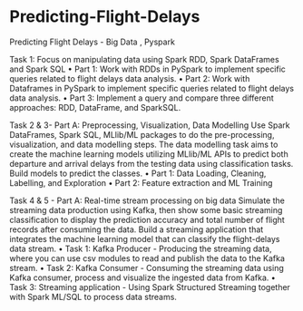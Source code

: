 # Predicting-Flight-Delays
Predicting Flight Delays - Big Data , Pyspark

Task 1:
Focus on manipulating data using Spark RDD, Spark DataFrames and Spark SQL
•	Part 1: Work with RDDs in PySpark to implement specific queries related to flight delays data analysis.
•	Part 2: Work with Dataframes in PySpark to implement specific queries related to flight delays data analysis.
•	Part 3: Implement a query and compare three different approaches: RDD, DataFrame, and SparkSQL.

Task 2 & 3- Part A: Preprocessing, Visualization, Data Modelling
Use Spark DataFrames, Spark SQL, MLlib/ML packages to do the pre-processing, visualization, and data modelling steps. The data modelling task aims to create the machine learning models utilizing MLlib/ML APIs to predict both departure and arrival delays from the testing data using classification tasks. Build models to predict the classes.
•	Part 1: Data Loading, Cleaning, Labelling, and Exploration
•	Part 2: Feature extraction and ML Training


Task 4 & 5 - Part A: Real-time stream processing on big data
Simulate the streaming data production using Kafka, then show some basic streaming classification to display the prediction accuracy and total number of flight records after consuming the data. Build a streaming application that integrates the machine learning model that can classify the flight-delays data stream.
•	Task 1: Kafka Producer - Producing the streaming data, where you can use csv modules to read and publish the data to the Kafka stream.
•	Task 2: Kafka Consumer - Consuming the streaming data using Kafka consumer, process and visualize the ingested data from Kafka.
•	Task 3: Streaming application - Using Spark Structured Streaming together with Spark ML/SQL to process data streams.
